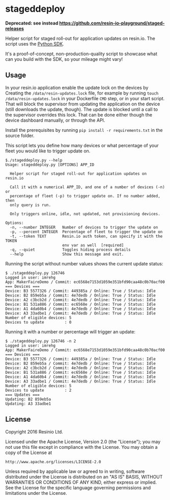 # stageddeploy

**Deprecated: see instead https://github.com/resin-io-playground/staged-releases**

Helper script for staged roll-out for application updates on resin.io. The script
uses the [Python SDK](https://github.com/resin-io/resin-sdk-python).

It's a proof-of-concept, non-production-quality script to showcase what can you
build with the SDK, so your mileage might vary!

## Usage

In your resin.io application enable the update lock on the devices by Creating
the `/data/resin-updates.lock` file, for example by running `touch /data/resin-updates.lock`
in your Dockerfile `CMD` step, or in your start script. That will block the
supervisor from updating the application on the device (still downloads the update,
though). The update is blocked until a call to the supervisor overrides this lock.
That can be done either though the device dashboard manually, or through the API.

Install the prerequisites by running `pip install -r requirements.txt` in the
source folder.

This script lets you define how many devices or what percentage of your fleet
you would like to trigger update on.

```
$./stageddeploy.py --help
Usage: stageddeploy.py [OPTIONS] APP_ID

  Helper script for staged roll-out for application updates on resin.io

  Call it with a numerical APP_ID, and one of a number of devices (-n) or
  percentage of fleet (-p) to trigger update on. If no number added, then
  only query is run.

  Only triggers online, idle, not updated, not provisioning devices.

Options:
  -n, --number INTEGER   Number of devices to trigger the update on
  -p, --percent INTEGER  Percentage of fleet to trigger the update on
  -t, --token TEXT       Resin.io auth token, can specify it with the TOKEN
                         env var as well  [required]
  -q, --quiet            Toggles hiding process details
  --help                 Show this message and exit.
```

Running the script without number values shows the current update status:

```
$ ./stageddeploy.py 126746
Logged in user: imrehg
App: MakerFaireDemo / Commit: ec6568e7153d1059e351bfd90caa48c0b70acf00
=== Devices ===
Device: B3 5577326 / Commit: 449385a / Online: True / Status: Idle
Device: B2 859eb5a / Commit: 4e7dedb / Online: True / Status: Idle
Device: A2 c3bcb2d / Commit: 4e7dedb / Online: True / Status: Idle
Device: B1 531a886 / Commit: ec6568e / Online: True / Status: Idle
Device: A1 4da60b4 / Commit: 4e7dedb / Online: True / Status: Idle
Device: A3 33adbe1 / Commit: 4e7dedb / Online: True / Status: Idle
Number of eligible devices: 5
Devices to update         : 0
```

Running it with a number or percentage will trigger an update:

```
$ ./stageddeploy.py 126746 -n 2
Logged in user: imrehg
App: MakerFaireDemo / Commit: ec6568e7153d1059e351bfd90caa48c0b70acf00
=== Devices ===
Device: B3 5577326 / Commit: 449385a / Online: True / Status: Idle
Device: B2 859eb5a / Commit: 4e7dedb / Online: True / Status: Idle
Device: A2 c3bcb2d / Commit: 4e7dedb / Online: True / Status: Idle
Device: B1 531a886 / Commit: ec6568e / Online: True / Status: Idle
Device: A1 4da60b4 / Commit: 4e7dedb / Online: True / Status: Idle
Device: A3 33adbe1 / Commit: 4e7dedb / Online: True / Status: Idle
Number of eligible devices: 5
Devices to update         : 2
=== Updates ===
Updating: B2 859eb5a
Updating: A3 33adbe1
```

## License

Copyright 2016 Resinio Ltd.

Licensed under the Apache License, Version 2.0 (the "License");
you may not use this file except in compliance with the License.
You may obtain a copy of the License at

    http://www.apache.org/licenses/LICENSE-2.0

Unless required by applicable law or agreed to in writing, software
distributed under the License is distributed on an "AS IS" BASIS,
WITHOUT WARRANTIES OR CONDITIONS OF ANY KIND, either express or implied.
See the License for the specific language governing permissions and
limitations under the License.
